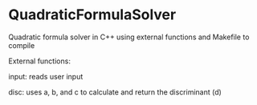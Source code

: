 # QuadraticFormulaSolver
 Quadratic formula solver in C++ using external functions and Makefile to compile

 External functions:

 input: reads user input
 
 disc: uses a, b, and c to calculate and return the discriminant (d)
